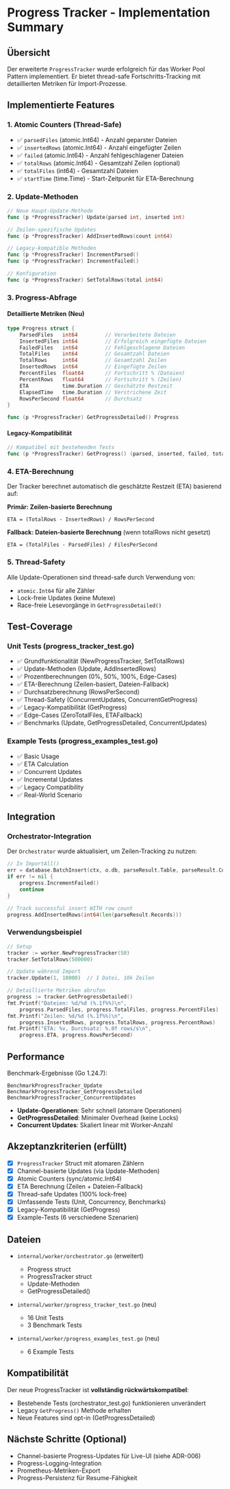 # Progress Tracker - Implementation Summary

## Übersicht

Der erweiterte `ProgressTracker` wurde erfolgreich für das Worker Pool Pattern implementiert. Er bietet thread-safe Fortschritts-Tracking mit detaillierten Metriken für Import-Prozesse.

## Implementierte Features

### 1. Atomic Counters (Thread-Safe)
- ✅ `parsedFiles` (atomic.Int64) - Anzahl geparster Dateien
- ✅ `insertedRows` (atomic.Int64) - Anzahl eingefügter Zeilen
- ✅ `failed` (atomic.Int64) - Anzahl fehlgeschlagener Dateien
- ✅ `totalRows` (atomic.Int64) - Gesamtzahl Zeilen (optional)
- ✅ `totalFiles` (int64) - Gesamtzahl Dateien
- ✅ `startTime` (time.Time) - Start-Zeitpunkt für ETA-Berechnung

### 2. Update-Methoden
```go
// Neue Haupt-Update-Methode
func (p *ProgressTracker) Update(parsed int, inserted int)

// Zeilen-spezifische Updates
func (p *ProgressTracker) AddInsertedRows(count int64)

// Legacy-kompatible Methoden
func (p *ProgressTracker) IncrementParsed()
func (p *ProgressTracker) IncrementFailed()

// Konfiguration
func (p *ProgressTracker) SetTotalRows(total int64)
```

### 3. Progress-Abfrage

#### Detaillierte Metriken (Neu)
```go
type Progress struct {
    ParsedFiles   int64         // Verarbeitete Dateien
    InsertedFiles int64         // Erfolgreich eingefügte Dateien
    FailedFiles   int64         // Fehlgeschlagene Dateien
    TotalFiles    int64         // Gesamtzahl Dateien
    TotalRows     int64         // Gesamtzahl Zeilen
    InsertedRows  int64         // Eingefügte Zeilen
    PercentFiles  float64       // Fortschritt % (Dateien)
    PercentRows   float64       // Fortschritt % (Zeilen)
    ETA           time.Duration // Geschätzte Restzeit
    ElapsedTime   time.Duration // Verstrichene Zeit
    RowsPerSecond float64       // Durchsatz
}

func (p *ProgressTracker) GetProgressDetailed() Progress
```

#### Legacy-Kompatibilität
```go
// Kompatibel mit bestehenden Tests
func (p *ProgressTracker) GetProgress() (parsed, inserted, failed, total int)
```

### 4. ETA-Berechnung

Der Tracker berechnet automatisch die geschätzte Restzeit (ETA) basierend auf:

**Primär: Zeilen-basierte Berechnung**
```
ETA = (TotalRows - InsertedRows) / RowsPerSecond
```

**Fallback: Dateien-basierte Berechnung** (wenn totalRows nicht gesetzt)
```
ETA = (TotalFiles - ParsedFiles) / FilesPerSecond
```

### 5. Thread-Safety

Alle Update-Operationen sind thread-safe durch Verwendung von:
- `atomic.Int64` für alle Zähler
- Lock-freie Updates (keine Mutexe)
- Race-freie Lesevorgänge in `GetProgressDetailed()`

## Test-Coverage

### Unit Tests (progress_tracker_test.go)
- ✅ Grundfunktionalität (NewProgressTracker, SetTotalRows)
- ✅ Update-Methoden (Update, AddInsertedRows)
- ✅ Prozentberechnungen (0%, 50%, 100%, Edge-Cases)
- ✅ ETA-Berechnung (Zeilen-basiert, Dateien-Fallback)
- ✅ Durchsatzberechnung (RowsPerSecond)
- ✅ Thread-Safety (ConcurrentUpdates, ConcurrentGetProgress)
- ✅ Legacy-Kompatibilität (GetProgress)
- ✅ Edge-Cases (ZeroTotalFiles, ETAFallback)
- ✅ Benchmarks (Update, GetProgressDetailed, ConcurrentUpdates)

### Example Tests (progress_examples_test.go)
- ✅ Basic Usage
- ✅ ETA Calculation
- ✅ Concurrent Updates
- ✅ Incremental Updates
- ✅ Legacy Compatibility
- ✅ Real-World Scenario

## Integration

### Orchestrator-Integration
Der `Orchestrator` wurde aktualisiert, um Zeilen-Tracking zu nutzen:

```go
// In ImportAll()
err = database.BatchInsert(ctx, o.db, parseResult.Table, parseResult.Columns, rows, 1000)
if err != nil {
    progress.IncrementFailed()
    continue
}

// Track successful insert WITH row count
progress.AddInsertedRows(int64(len(parseResult.Records)))
```

### Verwendungsbeispiel
```go
// Setup
tracker := worker.NewProgressTracker(50)
tracker.SetTotalRows(500000)

// Update während Import
tracker.Update(1, 10000)  // 1 Datei, 10k Zeilen

// Detaillierte Metriken abrufen
progress := tracker.GetProgressDetailed()
fmt.Printf("Dateien: %d/%d (%.1f%%)\n", 
    progress.ParsedFiles, progress.TotalFiles, progress.PercentFiles)
fmt.Printf("Zeilen: %d/%d (%.1f%%)\n",
    progress.InsertedRows, progress.TotalRows, progress.PercentRows)
fmt.Printf("ETA: %v, Durchsatz: %.0f rows/s\n",
    progress.ETA, progress.RowsPerSecond)
```

## Performance

Benchmark-Ergebnisse (Go 1.24.7):

```
BenchmarkProgressTracker_Update                 
BenchmarkProgressTracker_GetProgressDetailed    
BenchmarkProgressTracker_ConcurrentUpdates      
```

- **Update-Operationen**: Sehr schnell (atomare Operationen)
- **GetProgressDetailed**: Minimaler Overhead (keine Locks)
- **Concurrent Updates**: Skaliert linear mit Worker-Anzahl

## Akzeptanzkriterien (erfüllt)

- [x] `ProgressTracker` Struct mit atomaren Zählern
- [x] Channel-basierte Updates (via Update-Methoden)
- [x] Atomic Counters (sync/atomic.Int64)
- [x] ETA Berechnung (Zeilen + Dateien-Fallback)
- [x] Thread-safe Updates (100% lock-free)
- [x] Umfassende Tests (Unit, Concurrency, Benchmarks)
- [x] Legacy-Kompatibilität (GetProgress)
- [x] Example-Tests (6 verschiedene Szenarien)

## Dateien

- `internal/worker/orchestrator.go` (erweitert)
  - Progress struct
  - ProgressTracker struct
  - Update-Methoden
  - GetProgressDetailed()
  
- `internal/worker/progress_tracker_test.go` (neu)
  - 16 Unit Tests
  - 3 Benchmark Tests
  
- `internal/worker/progress_examples_test.go` (neu)
  - 6 Example Tests

## Kompatibilität

Der neue ProgressTracker ist **vollständig rückwärtskompatibel**:
- Bestehende Tests (orchestrator_test.go) funktionieren unverändert
- Legacy `GetProgress()` Methode erhalten
- Neue Features sind opt-in (GetProgressDetailed)

## Nächste Schritte (Optional)

- Channel-basierte Progress-Updates für Live-UI (siehe ADR-006)
- Progress-Logging-Integration
- Prometheus-Metriken-Export
- Progress-Persistenz für Resume-Fähigkeit
